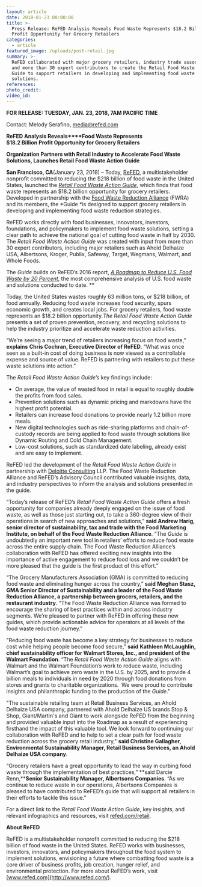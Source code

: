 ```yaml
---
layout: article
date: 2018-01-23 00:00:00
title: >-
  Press Release: ReFED Analysis Reveals Food Waste Represents $18.2 Billion
  Profit Opportunity for Grocery Retailers
categories:
  - article
featured_image: /uploads/post-retail.jpg
summary: >-
  ReFED collaborated with major grocery retailers, industry trade associations,
  and more than 30 expert contributors to create the Retail Food Waste Action
  Guide to support retailers in developing and implementing food waste
  solutions.
references:
photo_credit:
video_id:
---
```



**FOR RELEASE: TUESDAY, JAN. 23, 2018, 7AM PACIFIC TIME**

Contact: Melody Serafino,&nbsp;[media@refed.com](mailto:media@refed.com)

**ReFED Analysis Reveals****Food Waste Represents<br>$18.2 Billion Profit Opportunity for Grocery Retailers**

**Organization Partners with Retail Industry to Accelerate Food Waste Solutions, Launches Retail Food Waste Action Guide**

**San Francisco, CA**(January 23, 2018) – Today,&nbsp;[ReFED](http://www.refed.com), a multistakeholder nonprofit committed to reducing the $218 billion of food waste in the United States, launched the&nbsp;[*Retail Food Waste Action Guide*](http://www.refed.com/retail), which finds that food waste represents an $18.2 billion opportunity for grocery retailers. Developed in partnership with the&nbsp;[Food Waste Reduction Alliance](http://www.foodwastealliance.org/) (FWRA) and its members, the&nbsp;*Guide&nbsp;*is designed to support grocery retailers in developing and implementing food waste reduction strategies.

ReFED works directly with food businesses, innovators, investors, foundations, and policymakers to implement food waste solutions, setting a clear path to achieve the national goal of cutting food waste in half by 2030. The *Retail Food Waste Action Guide* was created with input from more than 30 expert contributors, including major retailers such as Ahold Delhaize USA, Albertsons, Kroger, Publix, Safeway, Target, Wegmans, Walmart, and Whole Foods.

The *Guide* builds on ReFED’s 2016 report,&nbsp;[*A Roadmap to Reduce U.S. Food Waste by 20 Percent*](http://www.refed.com/roadmap), the most comprehensive analysis of U.S. food waste and solutions conducted to date. \*\*

Today, the United States wastes roughly 63 million tons, or $218 billion, of food annually. Reducing food waste increases food security, spurs economic growth, and creates local jobs. For grocery retailers, food waste represents an $18.2 billion opportunity.*The Retail Food Waste Action Guide* presents a set of proven prevention, recovery, and recycling solutions to help the industry prioritize and accelerate waste reduction activities.

“We’re seeing a major trend of retailers increasing focus on food waste,” **explains** **Chris Cochran, Executive Director of ReFED**. “What was once seen as a built-in cost of doing business is now viewed as a controllable expense and source of value. ReFED is partnering with retailers to put these waste solutions into action.”

The *Retail Food Waste Action Guide*’s key findings include:

* On average, the value of wasted food in retail is equal to roughly double the profits from food sales.
* Prevention solutions such as dynamic pricing and markdowns have the highest profit potential.
* Retailers can increase food donations to provide nearly 1.2 billion more meals.
* New digital technologies such as ride-sharing platforms and chain-of-custody records are being applied to food waste through solutions like Dynamic Routing and Cold Chain Management.
* Low-cost solutions, such as standardized date labeling, already exist and are easy to implement.

ReFED led the development of the *Retail Food Waste Action Guide* in partnership with&nbsp;[Deloitte Consulting](http://www2.deloitte.com/us/en/services/consulting.html) LLP. The Food Waste Reduction Alliance and ReFED’s Advisory Council contributed valuable insights, data, and industry perspectives to inform the analysis and solutions presented in the guide.

“Today’s release of ReFED’s *Retail Food Waste Action Guide* offers a fresh opportunity for companies already deeply engaged on the issue of food waste, as well as those just starting out, to take a 360-degree view of their operations in search of new approaches and solutions,” **said Andrew Harig, senior director of sustainability, tax and trade with the Food Marketing Institute, on behalf of the Food Waste Reduction Alliance**. “The *Guide* is undoubtedly an important new tool in retailers’ efforts to reduce food waste across the entire supply chain. The Food Waste Reduction Alliance’s collaboration with ReFED has offered exciting new insights into the importance of active engagement to reduce food loss and we couldn’t be more pleased that the guide is the first product of this effort.”

“The Grocery Manufacturers Association (GMA) is committed to reducing food waste and eliminating hunger across the country,” **said** **Meghan Stasz, GMA Senior Director of Sustainability and a leader of the Food Waste Reduction Alliance, a partnership between grocers, retailers, and the restaurant industry**. “The Food Waste Reduction Alliance was formed to encourage the sharing of best practices within and across industry segments. We’re pleased to partner with ReFED in offering these new guides, which provide actionable advice for operators at all levels of the food waste reduction journey.”

"Reducing food waste has become a key strategy for businesses to reduce cost while helping people become food secure,” **said** **Kathleen McLaughlin, chief sustainability officer for Walmart Stores, Inc., and president of the Walmart Foundation**. “The&nbsp;*Retail Food Waste Action Guide*&nbsp;aligns with Walmart and the Walmart Foundation’s work to reduce waste, including Walmart’s goal to achieve zero waste in the U.S. by 2025, and to provide 4 billion meals to individuals in need by 2020 through food donations from stores and grants to charitable organizations.&nbsp; We were proud to contribute insights and philanthropic funding to the production of the&nbsp;*Guide*."

"The sustainable retailing team at Retail Business Services, an Ahold Delhaize USA company, partnered with Ahold Delhaize US brands Stop & Shop, Giant/Martin's and Giant to work alongside ReFED from the beginning and provided valuable input into the Roadmap as a result of experiencing firsthand the impact of this valuable tool. We look forward to continuing our collaboration with ReFED and to help to set a clear path for food waste reduction across the grocery retail industry," **said Christine Gallagher, Environmental Sustainability Manager, Retail Business Services, an Ahold Delhaize USA company**.

“Grocery retailers have a great opportunity to lead the way in curbing food waste through the implementation of best practices,” **said Darcie Renn,****Senior Sustainability Manager, Albertsons Companies**. “As we continue to reduce waste in our operations, Albertsons Companies is pleased to have contributed to ReFED’s guide that will support all retailers in their efforts to tackle this issue.”

For a direct link to the *Retail Food Waste Action Guide*, key insights, and relevant infographics and resources, visit&nbsp;[refed.com/retail](http://www.refed.com).

**About ReFED**

ReFED is a multistakeholder nonprofit committed to reducing the $218 billion of food waste in the United States. ReFED works with businesses, investors, innovators, and policymakers throughout the food system to implement solutions, envisioning a future where combatting food waste is a core driver of business profits, job creation, hunger relief, and environmental protection. For more about ReFED’s work, visit [www.refed.com](http://www.refed.com/).